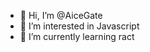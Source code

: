 - 👋 Hi, I’m @AiceGate
- 👀 I’m interested in Javascript
- 🌱 I’m currently learning ract
<!---
AiceGate/AiceGate is a ✨ special ✨ repository because its `README.md` (this file) appears on your GitHub profile.
You can click the Preview link to take a look at your changes.
--->
